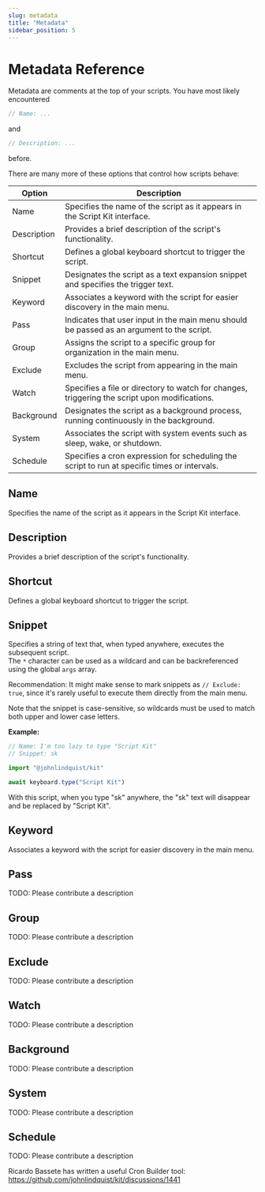 ```yaml
---
slug: metadata
title: "Metadata"
sidebar_position: 5
---
```


# Metadata Reference

Metadata are comments at the top of your scripts. You have most likely encountered
```ts
// Name: ...
```
and
```ts
// Description: ...
```
before.

There are many more of these options that control how scripts behave:

| Option      | Description                                                                                   |
|-------------|-----------------------------------------------------------------------------------------------|
| Name        | Specifies the name of the script as it appears in the Script Kit interface.                   |
| Description | Provides a brief description of the script's functionality.                                   |
| Shortcut    | Defines a global keyboard shortcut to trigger the script.                                     |
| Snippet     | Designates the script as a text expansion snippet and specifies the trigger text.             |
| Keyword     | Associates a keyword with the script for easier discovery in the main menu.                   |
| Pass        | Indicates that user input in the main menu should be passed as an argument to the script.     |
| Group       | Assigns the script to a specific group for organization in the main menu.                     |
| Exclude     | Excludes the script from appearing in the main menu.                                          |
| Watch       | Specifies a file or directory to watch for changes, triggering the script upon modifications. |
| Background  | Designates the script as a background process, running continuously in the background.        |
| System      | Associates the script with system events such as sleep, wake, or shutdown.                    |
| Schedule    | Specifies a cron expression for scheduling the script to run at specific times or intervals.  |


## Name

Specifies the name of the script as it appears in the Script Kit interface.

## Description

Provides a brief description of the script's functionality.

## Shortcut

Defines a global keyboard shortcut to trigger the script.

## Snippet

Specifies a string of text that, when typed anywhere, executes the subsequent script.\
The `*` character can be used as a wildcard and can be backreferenced using the global `args` array.

Recommendation: It might make sense to mark snippets as `// Exclude: true`, since it's rarely useful to execute them 
directly from the main menu.

Note that the snippet is case-sensitive, so wildcards must be used to match both upper and lower case letters.

**Example:**

```ts
// Name: I'm too lazy to type "Script Kit"
// Snippet: sk

import "@johnlindquist/kit"

await keyboard.type("Script Kit")
```

With this script, when you type "sk" anywhere, the "sk" text will disappear and be replaced by "Script Kit".


## Keyword

Associates a keyword with the script for easier discovery in the main menu.

## Pass

TODO: Please contribute a description

## Group

TODO: Please contribute a description

## Exclude

TODO: Please contribute a description

## Watch

TODO: Please contribute a description

## Background

TODO: Please contribute a description

## System

TODO: Please contribute a description

## Schedule

TODO: Please contribute a description

Ricardo Bassete has written a useful Cron Builder tool: https://github.com/johnlindquist/kit/discussions/1441

